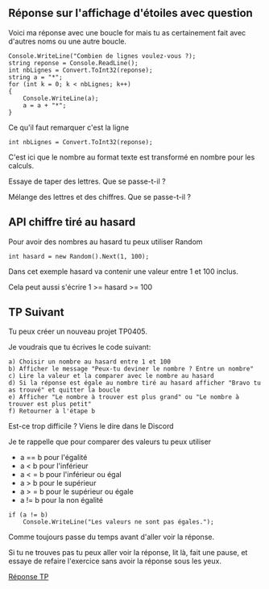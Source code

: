 ## Réponse sur l'affichage d'étoiles avec question

Voici ma réponse avec une boucle for mais tu as certainement fait avec d'autres noms ou une autre boucle.

```
Console.WriteLine("Combien de lignes voulez-vous ?);
string reponse = Console.ReadLine();
int nbLignes = Convert.ToInt32(reponse);
string a = "*";
for (int k = 0; k < nbLignes; k++)
{
    Console.WriteLine(a);
    a = a + "*";
}
```

Ce qu'il faut remarquer c'est la ligne

```
int nbLignes = Convert.ToInt32(reponse);
```

C'est ici que le nombre au format texte est transformé en nombre pour les calculs.

Essaye de taper des lettres. Que se passe-t-il ?

Mélange des lettres et des chiffres. Que se passe-t-il ?


## API chiffre tiré au hasard

Pour avoir des nombres au hasard tu peux utiliser Random

```
int hasard = new Random().Next(1, 100);
```

Dans cet exemple hasard va contenir une valeur entre 1 et 100 inclus.

Cela peut aussi s'écrire 1 >= hasard >= 100


## TP Suivant

Tu peux créer un nouveau projet TP0405.

Je voudrais que tu écrives le code suivant:
```
a) Choisir un nombre au hasard entre 1 et 100
b) Afficher le message "Peux-tu deviner le nombre ? Entre un nombre"
c) Lire la valeur et la comparer avec le nombre au hasard
d) Si la réponse est égale au nombre tiré au hasard afficher "Bravo tu as trouvé" et quitter la boucle
e) Afficher "Le nombre à trouver est plus grand" ou "Le nombre à trouver est plus petit"
f) Retourner à l'étape b
```

Est-ce trop difficile ? Viens le dire dans le Discord

Je te rappelle que pour comparer des valeurs tu peux utiliser
- a == b pour l'égalité
- a < b pour l'inférieur
- a < = b pour l'inférieur ou égal
- a > b pour le supérieur
- a > = b pour le supérieur ou égale
- a != b pour la non égalité

```
if (a != b)
    Console.WriteLine("Les valeurs ne sont pas égales.");
```

Comme toujours passe du temps avant d'aller voir la réponse.

Si tu ne trouves pas tu peux aller voir la réponse, lit là, fait une pause, et essaye de refaire l'exercice sans avoir la réponse sous les yeux.

[Réponse TP](04_06_TP.md)
